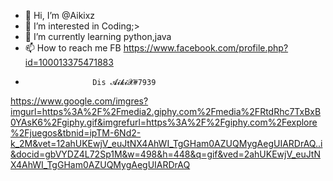 - 👋 Hi, I’m @Aikixz
- 👀 I’m interested in Coding;>
- 🌱 I’m currently learning python,java
- 📫 How to reach me FB https://www.facebook.com/profile.php?id=100013375471883
-                    Dis 𝓐𝓲𝓴𝓲𝓧#7939 
https://www.google.com/imgres?imgurl=https%3A%2F%2Fmedia2.giphy.com%2Fmedia%2FRtdRhc7TxBxB0YAsK6%2Fgiphy.gif&imgrefurl=https%3A%2F%2Fgiphy.com%2Fexplore%2Fjuegos&tbnid=ipTM-6Nd2-k_2M&vet=12ahUKEwjV_euJtNX4AhWI_TgGHam0AZUQMygAegUIARDrAQ..i&docid=gbVYDZ4L72Sp1M&w=498&h=448&q=gif&ved=2ahUKEwjV_euJtNX4AhWI_TgGHam0AZUQMygAegUIARDrAQ

<!---
Aikixz/Aikixz is a ✨ special ✨ repository because its `README.md` (this file) appears on your GitHub profile.
You can click the Preview link to take a look at your changes.
--->
